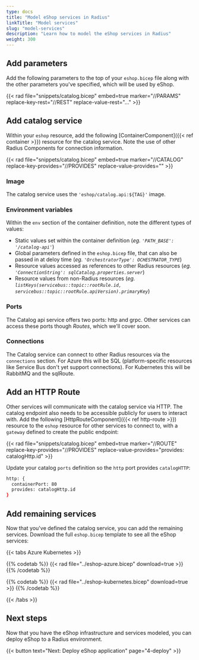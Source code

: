 ```yaml
---
type: docs
title: "Model eShop services in Radius"
linkTitle: "Model services"
slug: "model-services"
description: "Learn how to model the eShop services in Radius"
weight: 300
---
```


## Add parameters

Add the following parameters to the top of your `eshop.bicep` file along with the other parameters you've specified, which will be used by eShop.

{{< rad file="snippets/catalog.bicep" embed=true marker="//PARAMS" replace-key-rest="//REST" replace-value-rest="..." >}}

## Add catalog service

Within your `eshop` resource, add the following [ContainerComponent]({{< ref container >}}) resource for the catalog service. Note the use of other Radius Components for connection information.

{{< rad file="snippets/catalog.bicep" embed=true marker="//CATALOG" replace-key-provides="//PROVIDES" replace-value-provides="" >}}

### Image

The catalog service uses the `'eshop/catalog.api:${TAG}'` image.

### Environment variables

Within the `env` section of the container definition, note the different types of values:

- Static values set within the container definition (*eg. `'PATH_BASE': '/catalog-api'`*)
- Global parameters defined in the `eshop.bicep` file, that can also be passed in at deloy time (*eg. `'OrchestratorType': OCHESTRATOR_TYPE`*)
- Resource values accessed as references to other Radius resources (*eg. `'ConnectionString': sqlCatalog.properties.server`*)
- Resource values from non-Radius resources (*eg. `listKeys(servicebus::topic::rootRule.id, servicebus::topic::rootRule.apiVersion).primaryKey`*)

### Ports

The Catalog api service offers two ports: http and grpc. Other services can access these ports though *Routes*, which we'll cover soon.

### Connections

The Catalog service can connect to other Radius resources via the `connections` section. For Azure this will be SQL (platform-specific resources like Service Bus don't yet support connections). For Kubernetes this will be RabbitMQ and the sqlRoute.

## Add an HTTP Route

Other services will communicate with the catalog service via HTTP. The catalog endpoint also needs to be accessible publicly for users to interact with. Add the following [HttpRouteComponent]({{< ref http-route >}}) resource to the `eshop` resource for other services to connect to, with a `gateway` defined to create the public endpoint:

{{< rad file="snippets/catalog.bicep" embed=true marker="//ROUTE" replace-key-provides="//PROVIDES" replace-value-provides="provides: catalogHttp.id" >}}

Update your catalog `ports` definition so the `http` port provides `catalogHTTP`:

```sh
http: {
  containerPort: 80
  provides: catalogHttp.id
}
```

## Add remaining services

Now that you've defined the catalog service, you can add the remaining services. Download the full `eshop.bicep` template to see all the eShop services:

{{< tabs Azure Kubernetes >}}

{{% codetab %}}
{{< rad file="../eshop-azure.bicep" download=true >}}
{{% /codetab %}}

{{% codetab %}}
{{< rad file="../eshop-kubernetes.bicep" download=true >}}
{{% /codetab %}}

{{< /tabs >}}

## Next steps

Now that you have the eShop infrastructure and services modeled, you can deploy eShop to a Radius environment.

{{< button text="Next: Deploy eShop application" page="4-deploy" >}}
